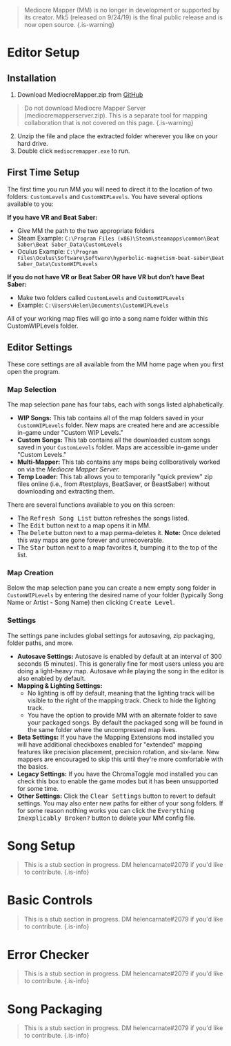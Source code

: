 <!-- TITLE: Mediocre Mapper User Guide -->
<!-- SUBTITLE: Essential information to get up and running using Mediocre Mapper Mk5 -->

> Mediocre Mapper (MM) is no longer in development or supported by its creator. Mk5 (released on 9/24/19) is the final public release and is now open source.
{.is-warning}
# Editor Setup
## Installation
1. Download MediocreMapper.zip from [GitHub](https://github.com/squeaksies/MediocreMapper/releases/latest) 
> Do not download Mediocre Mapper Server (mediocremapperserver.zip). This is a separate tool for mapping collaboration that is not covered on this page.
{.is-warning}
2. Unzip the file and place the extracted folder wherever you like on your hard drive.
3. Double click `mediocremapper.exe` to run.
## First Time Setup
The first time you run MM you will need to direct it to the location of two folders: `CustomLevels` and `CustomWIPLevels`. You have several options available to you:

**If you have VR and Beat Saber:**
* Give MM the path to the two appropriate folders
* Steam Example: `C:\Program Files (x86)\Steam\steamapps\common\Beat Saber\Beat Saber_Data\CustomLevels`
* Oculus Example: `C:\Program Files\Oculus\Software\Software\hyperbolic-magnetism-beat-saber\Beat Saber_Data\CustomWIPLevels`

**If you do not have VR or Beat Saber OR have VR but don’t have Beat Saber:**
* Make two folders called `CustomLevels` and `CustomWIPLevels`
* Example: `C:\Users\Helen\Documents\CustomWIPLevels`

All of your working map files will go into a song name folder within this CustomWIPLevels folder.

## Editor Settings
These core settings are all available from the MM home page when you first open the program. 
### Map Selection
The map selection pane has four tabs, each with songs listed alphabetically.
* **WIP Songs:** This tab contains all of the map folders saved in your `CustomWIPLevels` folder. New maps are created here and are accessible in-game under "Custom WIP Levels."
* **Custom Songs:** This tab contains all the downloaded custom songs saved in your `CustomLevels` folder. Maps are accessible in-game under "Custom Levels."
* **Multi-Mapper:** This tab contains any maps being collboratively worked on via the *Mediocre Mapper Server.*
* **Temp Loader:** This tab allows you to temporarily "quick preview" zip files online (i.e., from #testplays, BeatSaver, or BeastSaber) without downloading and extracting them.

There are several functions available to you on this screen:
* The <kbd>Refresh Song List</kbd> button refreshes the songs listed.
* The <kbd>Edit</kbd> button next to a map opens it in MM. 
* The <kbd>Delete</kbd> button next to a map perma-deletes it. **Note:** Once deleted this way maps are gone forever and unrecoverable.
* The <kbd>Star</kbd> button next to a map favorites it, bumping it to the top of the list.
### Map Creation
Below the map selection pane you can create a new empty song folder in `CustomWIPLevels` by entering the desired name of your folder (typically Song Name or Artist - Song Name) then clicking <kbd>Create Level</kbd>.
### Settings
The settings pane includes global settings for autosaving, zip packaging, folder paths, and more.
* **Autosave Settings:** Autosave is enabled by default at an interval of 300 seconds (5 minutes). This is generally fine for most users unless you are doing a light-heavy map. Autosave while playing the song in the editor is also enabled by default.
* **Mapping & Lighting Settings:** 
   - No lighting is off by default, meaning that the lighting track will be visible to the right of the mapping track. Check to hide the lighting track.
   - You have the option to provide MM with an alternate folder to save your packaged songs. By default the packaged song will be found in the same folder where the uncompressed map lives.
* **Beta Settings:** If you have the Mapping Extensions mod installed you will have additional checkboxes enabled for "extended" mapping features like precision placement, precision rotation, and six-lane. New mappers are encouraged to skip this until they're more comfortable with the basics.
* **Legacy Settings:** If you have the ChromaToggle mod installed you can check this box to enable the game modes but it has been unsupported for some time.
* **Other Settings:** Click the <kbd>Clear Settings</kbd> button to revert to default settings. You may also enter new paths for either of your song folders. If for some reason nothing works you can click the <kbd>Everything Inexplicably Broken?</kbd> button to delete your MM config file.
# Song Setup
> This is a stub section in progress. DM helencarnate#2079 if you'd like to contribute.
{.is-info}
# Basic Controls
> This is a stub section in progress. DM helencarnate#2079 if you'd like to contribute.
{.is-info}
# Error Checker
> This is a stub section in progress. DM helencarnate#2079 if you'd like to contribute.
{.is-info}
# Song Packaging
> This is a stub section in progress. DM helencarnate#2079 if you'd like to contribute.
{.is-info}
